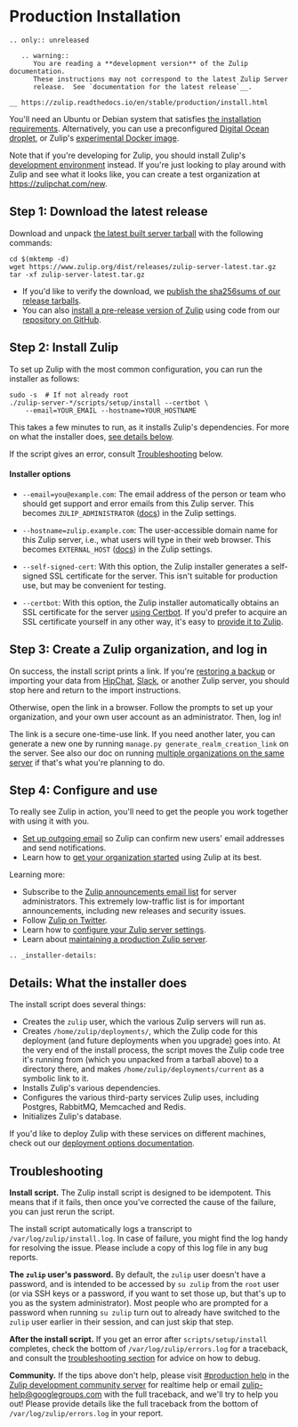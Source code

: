 # Production Installation

<!---
  The `.. only:: unreleased` syntax invokes an rST "directive"
  called `only`, defined by Sphinx:
    https://www.sphinx-doc.org/en/master/usage/restructuredtext/directives.html#including-content-based-on-tags
  It's controlled by `docs/conf.py` through the `tags` object.
-->

```eval_rst
.. only:: unreleased

   .. warning::
      You are reading a **development version** of the Zulip documentation.
      These instructions may not correspond to the latest Zulip Server
      release.  See `documentation for the latest release`__.

__ https://zulip.readthedocs.io/en/stable/production/install.html
```

You'll need an Ubuntu or Debian system that satisfies
[the installation requirements](../production/requirements.html). Alternatively,
you can use a preconfigured
[Digital Ocean droplet](https://marketplace.digitalocean.com/apps/zulip), or
Zulip's
[experimental Docker image](../production/deployment.html#zulip-in-docker).

Note that if you're developing for Zulip, you should install Zulip's
[development environment](../development/overview.html) instead. If
you're just looking to play around with Zulip and see what it looks like,
you can create a test organization at <https://zulipchat.com/new>.

## Step 1: Download the latest release

Download and unpack [the latest built server
tarball](https://www.zulip.org/dist/releases/zulip-server-latest.tar.gz)
with the following commands:

```
cd $(mktemp -d)
wget https://www.zulip.org/dist/releases/zulip-server-latest.tar.gz
tar -xf zulip-server-latest.tar.gz
```

* If you'd like to verify the download, we
[publish the sha256sums of our release tarballs](https://www.zulip.org/dist/releases/SHA256SUMS.txt).
* You can also
[install a pre-release version of Zulip](../production/deployment.html#installing-zulip-from-git)
using code from our [repository on GitHub](https://github.com/zulip/zulip/).

## Step 2: Install Zulip

To set up Zulip with the most common configuration, you can run the
installer as follows:

```
sudo -s  # If not already root
./zulip-server-*/scripts/setup/install --certbot \
    --email=YOUR_EMAIL --hostname=YOUR_HOSTNAME
```

This takes a few minutes to run, as it installs Zulip's dependencies.
For more on what the installer does, [see details below](#installer-details).

If the script gives an error, consult [Troubleshooting](#troubleshooting) below.

#### Installer options

* `--email=you@example.com`: The email address of the person or team
  who should get support and error emails from this Zulip server.
  This becomes `ZULIP_ADMINISTRATOR` ([docs][doc-settings]) in the
  Zulip settings.

* `--hostname=zulip.example.com`: The user-accessible domain name for
  this Zulip server, i.e., what users will type in their web browser.
  This becomes `EXTERNAL_HOST` ([docs][doc-settings]) in the Zulip
  settings.

* `--self-signed-cert`: With this option, the Zulip installer
  generates a self-signed SSL certificate for the server.  This isn't
  suitable for production use, but may be convenient for testing.

* `--certbot`: With this option, the Zulip installer automatically
  obtains an SSL certificate for the server [using Certbot][doc-certbot].
  If you'd prefer to acquire an SSL certificate yourself in any other
  way, it's easy to [provide it to Zulip][doc-ssl-manual].

[doc-settings]: ../production/settings.html
[doc-certbot]: ../production/ssl-certificates.html#certbot-recommended
[doc-ssl-manual]: ../production/ssl-certificates.html#manual-install

## Step 3: Create a Zulip organization, and log in

On success, the install script prints a link.  If you're [restoring a
backup][zulip-backups] or importing your data from [HipChat][hipchat-import],
[Slack][slack-import], or another Zulip server, you should stop here
and return to the import instructions.

[hipchat-import]: https://zulipchat.com/help/import-from-hipchat
[slack-import]: https://zulipchat.com/help/import-from-slack
[zulip-backups]: ../production/maintain-secure-upgrade.html#backups

Otherwise, open the link in a browser.  Follow the prompts to set up
your organization, and your own user account as an administrator.
Then, log in!

The link is a secure one-time-use link.  If you need another
later, you can generate a new one by running `manage.py
generate_realm_creation_link` on the server.  See also our doc on
running [multiple organizations on the same server](multiple-organizations.html)
if that's what you're planning to do.

## Step 4: Configure and use

To really see Zulip in action, you'll need to get the people you work
together with using it with you.
* [Set up outgoing email](email.html) so Zulip can confirm new users'
  email addresses and send notifications.
* Learn how to [get your organization started][realm-admin-docs] using
  Zulip at its best.

Learning more:

* Subscribe to the
[Zulip announcements email list](https://groups.google.com/forum/#!forum/zulip-announce)
for server administrators.  This extremely low-traffic list is for
important announcements, including new releases and security issues.
* Follow [Zulip on Twitter](https://twitter.com/zulip).
* Learn how to [configure your Zulip server settings](settings.html).
* Learn about [maintaining a production Zulip server](maintain-secure-upgrade.html).

[realm-admin-docs]: https://zulipchat.com/help/getting-your-organization-started-with-zulip

```eval_rst
.. _installer-details:
```
## Details: What the installer does

The install script does several things:
* Creates the `zulip` user, which the various Zulip servers will run as.
* Creates `/home/zulip/deployments/`, which the Zulip code for this
deployment (and future deployments when you upgrade) goes into.  At the
very end of the install process, the script moves the Zulip code tree
it's running from (which you unpacked from a tarball above) to a
directory there, and makes `/home/zulip/deployments/current` as a
symbolic link to it.
* Installs Zulip's various dependencies.
* Configures the various third-party services Zulip uses, including
Postgres, RabbitMQ, Memcached and Redis.
* Initializes Zulip's database.

If you'd like to deploy Zulip with these services on different
machines, check out our [deployment options documentation](deployment.html).

## Troubleshooting

**Install script.**
The Zulip install script is designed to be idempotent.  This means
that if it fails, then once you've corrected the cause of the failure,
you can just rerun the script.

The install script automatically logs a transcript to
`/var/log/zulip/install.log`.  In case of failure, you might find the
log handy for resolving the issue.  Please include a copy of this log
file in any bug reports.

**The `zulip` user's password.**
By default, the `zulip` user doesn't
have a password, and is intended to be accessed by `su zulip` from the
`root` user (or via SSH keys or a password, if you want to set those
up, but that's up to you as the system administrator).  Most people
who are prompted for a password when running `su zulip` turn out to
already have switched to the `zulip` user earlier in their session,
and can just skip that step.

**After the install script.**
If you get an error after `scripts/setup/install` completes, check
the bottom of `/var/log/zulip/errors.log` for a traceback, and consult
the [troubleshooting section](troubleshooting.html) for advice on
how to debug.

**Community.**
If the tips above don't help, please visit
[#production help](https://chat.zulip.org/#narrow/stream/31-production-help)
in the [Zulip development community server](../contributing/chat-zulip-org.html) for
realtime help or email zulip-help@googlegroups.com with the full
traceback, and we'll try to help you out!  Please provide details like
the full traceback from the bottom of `/var/log/zulip/errors.log` in
your report.
